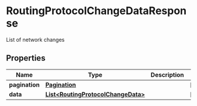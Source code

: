 

# RoutingProtocolChangeDataResponse

List of network changes

## Properties

| Name | Type | Description | Notes |
|------------ | ------------- | ------------- | -------------|
|**pagination** | [**Pagination**](Pagination.md) |  |  [optional] |
|**data** | [**List&lt;RoutingProtocolChangeData&gt;**](RoutingProtocolChangeData.md) |  |  [optional] |



